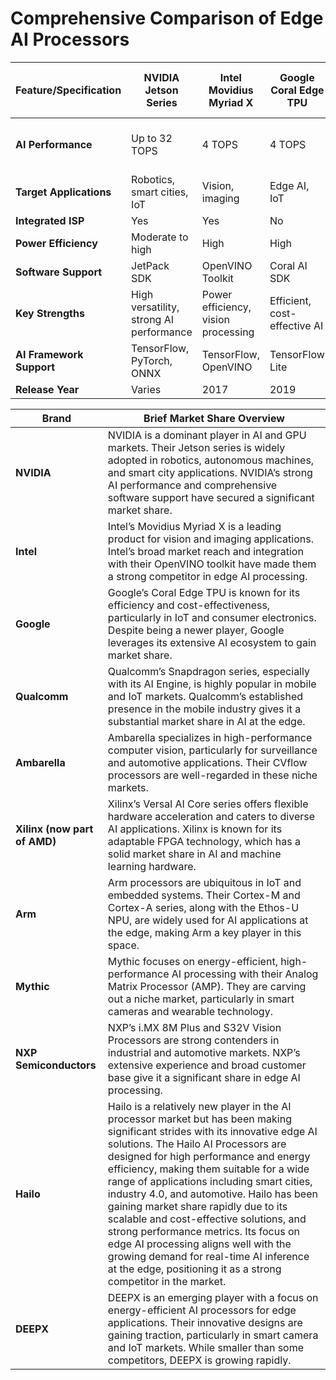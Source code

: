 # Comprehensive Comparison of Edge AI Processors

| Feature/Specification   | NVIDIA Jetson Series            | Intel Movidius Myriad X      | Google Coral Edge TPU          | Qualcomm Snapdragon Series    | Ambarella CVflow              | Xilinx Versal AI Core        | Arm Cortex-M & Cortex-A       | Mythic AMP                    | NXP i.MX 8M Plus             | NXP S32V Vision Processors    | DEEPX DX1                    | Hailo AI Processors          |
|-------------------------|---------------------------------|------------------------------|--------------------------------|-------------------------------|-------------------------------|------------------------------|--------------------------------|--------------------------------|-----------------------------------|-----------------------------------|----------------------------|-----------------------------|
| **AI Performance**      | Up to 32 TOPS                   | 4 TOPS                       | 4 TOPS                         | Up to 45 TOPS                | High-performance CV           | Up to 5.7 TOPS                | Varies by model               | High-performance, low power  | Up to 2.3 TOPS                | High-performance vision and NN | High performance, low power | Up to 26 TOPS               |
| **Target Applications** | Robotics, smart cities, IoT     | Vision, imaging              | Edge AI, IoT                   | Mobile, IoT, automotive       | Surveillance, automotive       | Versatile AI applications    | IoT, embedded systems         | Smart cameras, IoT, wearables| Smart home, industrial automation | ADAS, autonomous driving       | Smart cameras, IoT, wearables| Smart cities, industry 4.0, automotive |
| **Integrated ISP**      | Yes                             | Yes                          | No                             | Yes                           | Yes                           | No                           | No                             | No                            | Yes                            | Yes                             | No                          | No                          |
| **Power Efficiency**    | Moderate to high                | High                         | High                           | High                          | High                          | Moderate to high             | Moderate to high               | High                          | Moderate                      | Moderate                        | High                         | High                        |
| **Software Support**    | JetPack SDK                     | OpenVINO Toolkit             | Coral AI SDK                   | Qualcomm AI Engine            | CVflow SDK                    | Vitis AI                      | Ethos-U NPU SDK              | Mythic SDK                    | eIQ ML software                | eIQ ML software                  | DEEPX AI SDK                | Hailo SDK                   |
| **Key Strengths**       | High versatility, strong AI performance | Power efficiency, vision processing | Efficient, cost-effective AI   | Broad application support     | Specialized for computer vision | Flexible hardware acceleration | Broad support for AI          | Energy-efficient, compact AI processing | Versatile, good AI performance    | Automotive-grade, vision capabilities | Energy-efficient, compact AI processing | High performance, low power, scalable|
| **AI Framework Support**| TensorFlow, PyTorch, ONNX       | TensorFlow, OpenVINO         | TensorFlow Lite                | TensorFlow, PyTorch, ONNX     | TensorFlow, PyTorch           | TensorFlow, PyTorch, Caffe    | TensorFlow Lite, ONNX         | TensorFlow, PyTorch, ONNX      | TensorFlow, PyTorch, ONNX        | TensorFlow, PyTorch, ONNX        | TensorFlow, PyTorch, ONNX   | TensorFlow, ONNX, PyTorch   |
| **Release Year**        | Varies                          | 2017                         | 2019                           | Varies                        | 2018                          | 2019                          | Varies                          | 2021                          | 2020                            | 2019                            | 2021                         | 2019                        |


|Brand|Brief Market Share Overview|
|-|-|
|**NVIDIA**|NVIDIA is a dominant player in AI and GPU markets. Their Jetson series is widely adopted in robotics, autonomous machines, and smart city applications. NVIDIA’s strong AI performance and comprehensive software support have secured a significant market share.|
|**Intel**|Intel’s Movidius Myriad X is a leading product for vision and imaging applications. Intel’s broad market reach and integration with their OpenVINO toolkit have made them a strong competitor in edge AI processing.|
|**Google**|Google’s Coral Edge TPU is known for its efficiency and cost-effectiveness, particularly in IoT and consumer electronics. Despite being a newer player, Google leverages its extensive AI ecosystem to gain market share.|
|**Qualcomm**|Qualcomm’s Snapdragon series, especially with its AI Engine, is highly popular in mobile and IoT markets. Qualcomm’s established presence in the mobile industry gives it a substantial market share in AI at the edge.|
|**Ambarella**|Ambarella specializes in high-performance computer vision, particularly for surveillance and automotive applications. Their CVflow processors are well-regarded in these niche markets.|
|**Xilinx (now part of AMD)**|Xilinx’s Versal AI Core series offers flexible hardware acceleration and caters to diverse AI applications. Xilinx is known for its adaptable FPGA technology, which has a solid market share in AI and machine learning hardware.|
|**Arm**|Arm processors are ubiquitous in IoT and embedded systems. Their Cortex-M and Cortex-A series, along with the Ethos-U NPU, are widely used for AI applications at the edge, making Arm a key player in this space.|
|**Mythic**|Mythic focuses on energy-efficient, high-performance AI processing with their Analog Matrix Processor (AMP). They are carving out a niche market, particularly in smart cameras and wearable technology.|
|**NXP Semiconductors**|NXP’s i.MX 8M Plus and S32V Vision Processors are strong contenders in industrial and automotive markets. NXP’s extensive experience and broad customer base give it a significant share in edge AI processing.|
|**Hailo**|Hailo is a relatively new player in the AI processor market but has been making significant strides with its innovative edge AI solutions. The Hailo AI Processors are designed for high performance and energy efficiency, making them suitable for a wide range of applications including smart cities, industry 4.0, and automotive. Hailo has been gaining market share rapidly due to its scalable and cost-effective solutions, and strong performance metrics. Its focus on edge AI processing aligns well with the growing demand for real-time AI inference at the edge, positioning it as a strong competitor in the market.
|**DEEPX**|DEEPX is an emerging player with a focus on energy-efficient AI processors for edge applications. Their innovative designs are gaining traction, particularly in smart camera and IoT markets. While smaller than some competitors, DEEPX is growing rapidly.|

